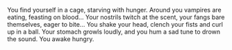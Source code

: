 You find yourself in a cage, starving with hunger. Around you vampires are eating, feasting on blood... Your nostrils twitch at the scent, your fangs bare themselves,
eager to bite... You shake your head, clench your fists and curl up in a ball. Your stomach growls loudly, and you hum a sad tune to drown the sound.
You awake hungry.
